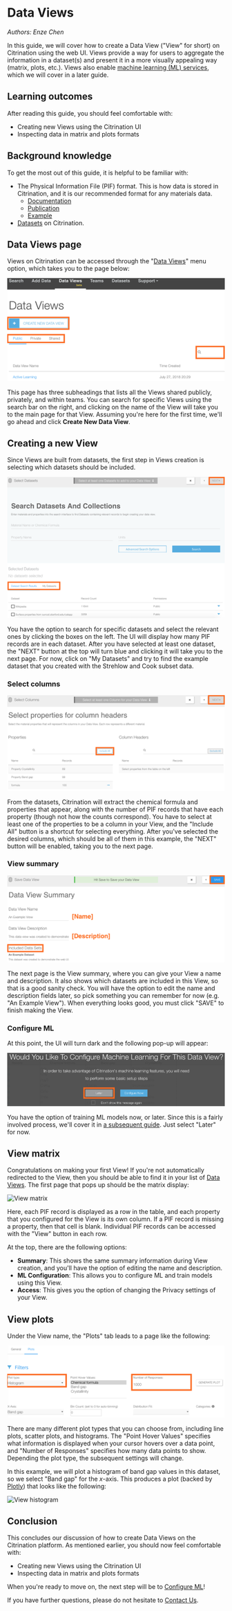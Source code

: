 # Data Views
*Authors: Enze Chen*

In this guide, we will cover how to create a Data View ("View" for short) on Citrination using the web UI. Views provide a way for users to aggregate the information in a dataset(s) and present it in a more visually appealing way (matrix, plots, etc.). Views also enable [machine learning (ML) services](06_machine_learning.md), which we will cover in a later guide.

## Learning outcomes
After reading this guide, you should feel comfortable with:
* Creating new Views using the Citrination UI
* Inspecting data in matrix and plots formats

## Background knowledge
To get the most out of this guide, it is helpful to be familiar with:
* The Physical Information File (PIF) format. This is how data is stored in Citrination, and it is our recommended format for any materials data.
  * [Documentation](http://citrineinformatics.github.io/pif-documentation/schema_definition/index.html)
  * [Publication](https://www.cambridge.org/core/journals/mrs-bulletin/article/beyond-bulk-single-crystals-a-data-format-for-all-materials-structurepropertyprocessing-relationships/AADBAEDA62B0391D708CF02269989E8B)
  * [Example](https://github.com/CitrineInformatics/learn-citrination/blob/master/AdvancedPif.ipynb)
* [Datasets](02_data_management.md) on Citrination.

## Data Views page
Views on Citrination can be accessed through the "[Data Views](https://citrination.com/data_views)" menu option, which takes you to the page below:   

![Views page](fig/21_views_page.png "Views page")   

This page has three subheadings that lists all the Views shared publicly, privately, and within teams. You can search for specific Views using the search bar on the right, and clicking on the name of the View will take you to the main page for that View. Assuming you're here for the first time, we'll go ahead and click **Create New Data View**.

## Creating a new View
Since Views are built from datasets, the first step in Views creation is selecting which datasets should be included.   

![Select dataset](fig/22_select_dataset.png "Select dataset")   

You have the option to search for specific datasets and select the relevant ones by clicking the boxes on the left. The UI will display how many PIF records are in each dataset. After you have selected at least one dataset, the "NEXT" button at the top will turn blue and clicking it will take you to the next page. For now, click on "My Datasets" and try to find the example dataset that you created with the Strehlow and Cook subset data.

### Select columns
![Select columns](fig/23_select_columns.png "Select columns")   

From the datasets, Citrination will extract the chemical formula and properties that appear, along with the number of PIF records that have each property (though not how the counts correspond). You have to select at least one of the properties to be a column in your View, and the "Include All" button is a shortcut for selecting everything. After you've selected the desired columns, which should be all of them in this example, the "NEXT" button will be enabled, taking you to the next page.

### View summary
![View summary](fig/24_view_summary.png "View summary")   

The next page is the View summary, where you can give your View a name and description. It also shows which datasets are included in this View, so that is a good sanity check. You will have the option to edit the name and description fields later, so pick something you can remember for now (e.g. "An Example View"). When everything looks good, you must click "SAVE" to finish making the View.


### Configure ML
At this point, the UI will turn dark and the following pop-up will appear:   

![Configure ML](fig/25_configure_ml.png "Configure ML")   

You have the option of training ML models now, or later. Since this is a fairly involved process, we'll cover it in [a subsequent guide](06_machine_learning.md). Just select "Later" for now.

## View matrix
Congratulations on making your first View! If you're not automatically redirected to the View, then you should be able to find it in your list of [Data Views](https://citrination.com/data_views). The first page that pops up should be the matrix display:

<img src="https://github.com/CitrineInformatics/community-tools/blob/enze/ui-tutorials/web_ui_examples/fig/26_view_matrix.png" alt="View matrix" width="700" height="521">  

Here, each PIF record is displayed as a row in the table, and each property that you configured for the View is its own column. If a PIF record is missing a property, then that cell is blank. Individual PIF records can be accessed with the "View" button in each row.

At the top, there are the following options:
* **Summary**: This shows the same summary information during View creation, and you'll have the option of editing the name and description.
* **ML Configuration**: This allows you to configure ML and train models using this View.
* **Access**: This gives you the option of changing the Privacy settings of your View.

## View plots
Under the View name, the "Plots" tab leads to a page like the following:

![View plot config](fig/27_view_plots1.png "View plot config")

There are many different plot types that you can choose from, including line plots, scatter plots, and histograms. The "Point Hover Values" specifies what information is displayed when your cursor hovers over a data point, and "Number of Responses" specifies how many data points to show. Depending the plot type, the subsequent settings will change.

In this example, we will plot a histogram of band gap values in this dataset, so we select "Band gap" for the *x*-axis. This produces a plot (backed by [Plotly](https://plot.ly/)) that looks like the following:

<img src="https://github.com/CitrineInformatics/community-tools/blob/enze/ui-tutorials/web_ui_examples/fig/27_view_plots2.png" alt="View histogram" width="450" height="422">  

## Conclusion
This concludes our discussion of how to create Data Views on the Citrination platform. As mentioned earlier, you should now feel comfortable with:
* Creating new Views using the Citrination UI
* Inspecting data in matrix and plots formats

When you're ready to move on, the next step will be to [Configure ML](06_machine_learning.md)!

If you have further questions, please do not hesitate to [Contact Us](https://citrine.io/contact/).
